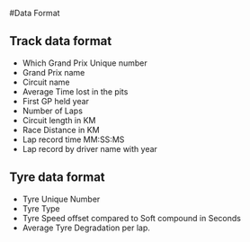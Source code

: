 #Data Format

## Track data format

- Which Grand Prix Unique number
- Grand Prix name
- Circuit name
- Average Time lost in the pits
- First GP held year
- Number of Laps
- Circuit length in KM
- Race Distance in KM
- Lap record time MM:SS:MS
- Lap record by driver name with year

## Tyre data format

- Tyre Unique Number
- Tyre Type
- Tyre Speed offset compared to Soft compound in Seconds
- Average Tyre Degradation per lap.
